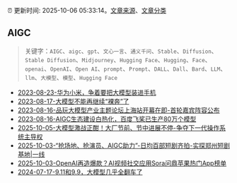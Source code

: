 :alarm_clock: 更新时间: 2025-10-06 05:33:14。[文章来源](/README.md)、[文章分类](/TAGS.md)

## AIGC


> 关键字：`AIGC`、`aigc`、`gpt`、`文心一言`、`通义千问`、`Stable`、`Diffusion`、`Stable Diffusion`、`Midjourney`、`Hugging Face`、`Hugging`、`Face`、`openai`、`OpenAI`、`Open AI`、`prompt`、`Prompt`、`DALL`、`Dall`、`Bard`、`LLM`、`llm`、`大模型`、`模型`、`Hugging Face`



- [2023-08-23-华为小米，争着要把大模型装进手机](https://www.aicaijing.com.cn/article/18594) 
- [2023-08-17-大模型不能再继续“裸奔”了](https://www.aicaijing.com.cn/article/18574) 
- [2023-08-16-品玩大模型产业主题论坛上海站开幕在即-首轮嘉宾阵容公布](https://www.aicaijing.com.cn/article/18569) 
- [2023-08-16-AIGC生态建设白热化，百度飞桨已生产80万个模型](https://www.aicaijing.com.cn/article/18570) 
- [2025-10-05-大模型激战正酣！大厂节前、节中进展不停-争夺下一代操作系统主导权](https://www.cls.cn/detail/2162673) 
- [2025-10-03-“抢场地、抢演员、AIGC助力”-日均百部短剧齐拍-实探郑州短剧基地|一线](https://www.cls.cn/detail/2162019) 
- [2025-10-03-OpenAI再造爆款？AI视频社交应用Sora问鼎苹果热门App榜单](https://www.cls.cn/detail/2162309) 
- [2024-07-17-9.11和9.9，大模型几乎全翻车了](https://posts.careerengine.us/p/6697778c44726b29bffa3a09) 
